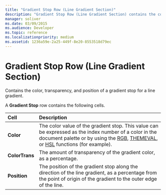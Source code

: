 ```yaml
---
title: "Gradient Stop Row (Line Gradient Section)"
description: "Gradient Stop Row (Line Gradient Section) contains the color, transparency, and position of a gradient stop for a line gradient."
manager: soliver
ms.date: 03/09/2015
ms.audience: Developer
ms.topic: reference
ms.localizationpriority: medium
ms.assetid: 1236a59e-2a25-449f-8e20-8553518d79ec
---
```


# Gradient Stop Row (Line Gradient Section)

Contains the color, transparency, and position of a gradient stop for a line gradient.
  
A **Gradient Stop** row contains the following cells. 
  
|**Cell**|**Description**|
|:-----|:-----|
|**Color** <br/> |The color value of the gradient stop. This value can be expressed as the index number of a color in the document palette or by using the [RGB](rgb-function-visioshapesheet.md), [THEMEVAL](themeval-function.md), or [HSL](hsl-function.md) functions (for example). |
|**ColorTrans** <br/> |The amount of transparency of the gradient color, as a percentage. |
|**Position** <br/> |The position of the gradient stop along the direction of the line gradient, as a percentage from the point of origin of the gradient to the outer edge of the line. |
   

